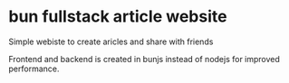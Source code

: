 # bun fullstack article website

Simple webiste to create aricles and share with friends

Frontend and backend is created in bunjs instead of nodejs for improved performance.
